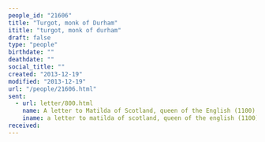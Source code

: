```yaml
---
people_id: "21606"
title: "Turgot, monk of Durham"
ititle: "turgot, monk of durham"
draft: false
type: "people"
birthdate: ""
deathdate: ""
social_title: ""
created: "2013-12-19"
modified: "2013-12-19"
url: "/people/21606.html"
sent:
  - url: letter/800.html
    name: A letter to Matilda of Scotland, queen of the English (1100)
    iname: a letter to matilda of scotland, queen of the english (1100)
received:
---
```

